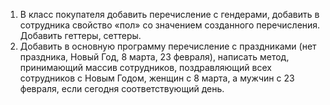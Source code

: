 1. В класс покупателя добавить перечисление с гендерами, добавить в сотрудника свойство «пол» со значением 
созданного перечисления. Добавить геттеры, сеттеры.
2. Добавить в основную программу перечисление с праздниками (нет праздника, Новый Год, 8 марта, 23 февраля),
написать метод, принимающий массив сотрудников, поздравляющий всех сотрудников с Новым Годом, женщин с 8 марта, а мужчин
с 23 февраля, если сегодня соответствующий день.